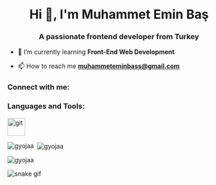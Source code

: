 <h1 align="center">Hi 👋, I'm Muhammet Emin Baş</h1>
<h3 align="center">A passionate frontend developer from Turkey</h3>

- 🌱 I’m currently learning **Front-End Web Development**

- 📫 How to reach me **muhammeteminbass@gmail.com**

<h3 align="left">Connect with me:</h3>
<p align="left">
</p>

<h3 align="left">Languages and Tools:</h3>
<p align="left"> <a href="https://git-scm.com/" target="_blank" rel="noreferrer"> <img src="https://www.vectorlogo.zone/logos/git-scm/git-scm-icon.svg" alt="git" width="40" height="40"/> </a> </p>

<p><img align="left" src="https://github-readme-stats.vercel.app/api/top-langs?username=gyojaa&show_icons=true&locale=en&layout=compact" alt="gyojaa" /></p>

<p>&nbsp;<img align="center" src="https://github-readme-stats.vercel.app/api?username=gyojaa&show_icons=true&locale=en" alt="gyojaa" /></p>

<p><img align="center" src="https://github-readme-streak-stats.herokuapp.com/?user=gyojaa&" alt="gyojaa" /></p>


![snake gif](https://github.com/YOUR_USERNAME/YOUR_USERNAME/blob/output/github-contribution-grid-snake.gif)
